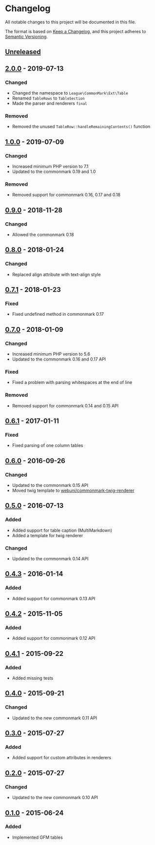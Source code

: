 # Changelog

All notable changes to this project will be documented in this file.

The format is based on [Keep a Changelog](https://keepachangelog.com/en/1.0.0/),
and this project adheres to [Semantic Versioning](https://semver.org/spec/v2.0.0.html).

## [Unreleased][unreleased]

## [2.0.0] - 2019-07-13

### Changed

 - Changed the namespace to `League\CommonMark\Ext\Table`
 - Renamed `TableRows` to `TableSection`
 - Made the parser and renderers `final`

### Removed

 - Removed the unused `TableRow::handleRemainingContents()` function

## [1.0.0] - 2019-07-09
### Changed

 - Increased minimum PHP version to 7.1
 - Updated to the commonmark 0.19 and 1.0

### Removed

 - Removed support for commonmark 0.16, 0.17 and 0.18

## [0.9.0] - 2018-11-28
### Changed

 - Allowed the commonmark 0.18

## [0.8.0] - 2018-01-24
### Changed

 - Replaced align attribute with text-align style

## [0.7.1] - 2018-01-23
### Fixed

 - Fixed undefined method in commonmark 0.17

## [0.7.0] - 2018-01-09
### Changed

 - Increased minimum PHP version to 5.6
 - Updated to the commonmark 0.16 and 0.17 API
 
### Fixed

 - Fixed a problem with parsing whitespaces at the end of line
 
### Removed

 - Removed support for commonmark 0.14 and 0.15 API

## [0.6.1] - 2017-01-11
### Fixed

 - Fixed parsing of one column tables

## [0.6.0] - 2016-09-26
### Changed
 - Updated to the commonmark 0.15 API
 - Moved twig template to [webuni/commonmark-twig-renderer](https://packagist.org/packages/webuni/commonmark-twig-renderer)

## [0.5.0] - 2016-07-13
### Added

 - Added support for table caption (MultiMarkdown)
 - Added a template for twig renderer

### Changed

 - Updated to the commonmark 0.14 API

## [0.4.3] - 2016-01-14
### Added

 - Added support for commonmark 0.13 API

## [0.4.2] - 2015-11-05
### Added

 - Added support for commonmark 0.12 API

## [0.4.1] - 2015-09-22
### Added

 - Added missing tests

## [0.4.0] - 2015-09-21
### Changed

 - Updated to the new commonmark 0.11 API

## [0.3.0] - 2015-07-27
### Added

 - Added support for custom attributes in renderers

## [0.2.0] - 2015-07-27
### Changed

 - Updated to the new commonmark 0.10 API

## [0.1.0] - 2015-06-24
### Added
 - Implemented GFM tables

[unreleased]: https://github.com/thephpleague/commonmark-ext-table/compare/v2.0.0...HEAD
[2.0.0]: https://github.com/thephpleague/commonmark-ext-table/compare/1.0.0...v2.0.0
[1.0.0]: https://github.com/thephpleague/commonmark-ext-table/compare/0.9.0...1.0.0
[0.9.0]: https://github.com/thephpleague/commonmark-ext-table/compare/0.8.0...0.9.0
[0.8.0]: https://github.com/thephpleague/commonmark-ext-table/compare/0.7.1...0.8.0
[0.7.1]: https://github.com/thephpleague/commonmark-ext-table/compare/0.7.0...0.7.1
[0.7.0]: https://github.com/thephpleague/commonmark-ext-table/compare/0.6.1...0.7.0
[0.6.1]: https://github.com/thephpleague/commonmark-ext-table/compare/0.6.0...0.6.1
[0.6.0]: https://github.com/thephpleague/commonmark-ext-table/compare/0.5.0...0.6.0
[0.5.0]: https://github.com/thephpleague/commonmark-ext-table/compare/0.4.3...0.5.0
[0.4.3]: https://github.com/thephpleague/commonmark-ext-table/compare/0.4.2...0.4.3
[0.4.2]: https://github.com/thephpleague/commonmark-ext-table/compare/0.4.1...0.4.2
[0.4.1]: https://github.com/thephpleague/commonmark-ext-table/compare/0.4.0...0.4.1
[0.4.0]: https://github.com/thephpleague/commonmark-ext-table/compare/0.3.0...0.4.0
[0.3.0]: https://github.com/thephpleague/commonmark-ext-table/compare/0.2.0...0.3.0
[0.2.0]: https://github.com/thephpleague/commonmark-ext-table/compare/0.1.0...0.2.0
[0.1.0]: https://github.com/thephpleague/commonmark-ext-table/commits/0.2.0

